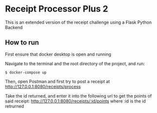 # Receipt Processor Plus 2
This is an extended version of the receipt challenge using a Flask Python Backend

## How to run
First ensure that docker desktop is open and running

Navigate to the terminal and the root directory of the project, and run:

```$ docker-compose up```

Then, open Postman and first try to post a receipt at http://127.0.0.1:8080/receipts/process

Take the id returned, and enter it into the following url to get the points of said receipt: 
http://127.0.0.1:8080/receipts/:id/points where :id is the id retrurned